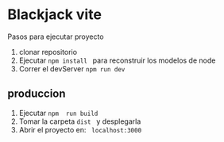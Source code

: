 # Blackjack vite

Pasos para ejecutar proyecto

1. clonar repositorio
2. Ejecutar ```npm install ``` para reconstruir los modelos de node
3. Correr el devServer ``` npm run dev ``` 

## produccion
1. Ejecutar ``` npm  run build ```
2. Tomar la carpeta ``` dist  ``` y desplegarla
3. Abrir el proyecto en: ``` localhost:3000```                      